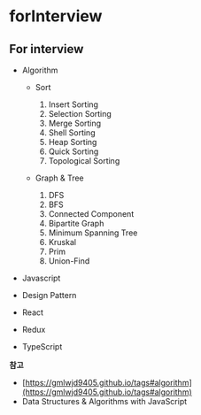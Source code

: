# forInterview
For interview
---------------------

* Algorithm
    * Sort
        1. Insert Sorting
        2. Selection Sorting
        3. Merge Sorting
        4. Shell Sorting
        5. Heap Sorting
        6. Quick Sorting
        7. Topological Sorting

    * Graph & Tree
        1. DFS
        2. BFS
        3. Connected Component
        4. Bipartite Graph
        5. Minimum Spanning Tree
        6. Kruskal
        7. Prim
        8. Union-Find
        
* Javascript

* Design Pattern

* React

* Redux

* TypeScript

**참고**
* [https://gmlwjd9405.github.io/tags#algorithm](https://gmlwjd9405.github.io/tags#algorithm)
* Data Structures & Algorithms with JavaScript